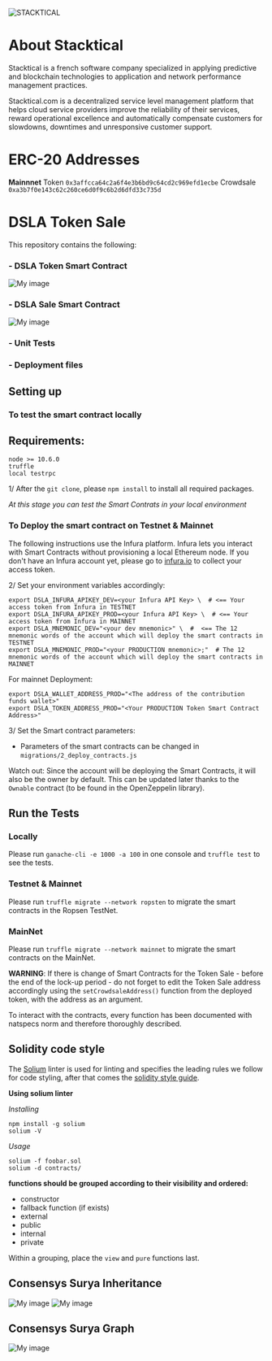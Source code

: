 ![STACKTICAL](https://storage.googleapis.com/stacktical-public/stacktical_logo-large_transparent_dark_text.png)
# About Stacktical

Stacktical is a french software company specialized in applying predictive and blockchain technologies to application and network performance management practices.

Stacktical.com is a decentralized service level management platform that helps cloud service providers improve the reliability of their services, reward operational excellence and automatically compensate customers for slowdowns, downtimes and unresponsive customer support.

# ERC-20 Addresses

**Mainnnet**
Token `0x3affcca64c2a6f4e3b6bd9c64cd2c969efd1ecbe`
Crowdsale `0xa3b7f0e143c62c260ce6d0f9c6b2d6dfd33c735d`

# DSLA Token Sale

This repository contains the following:

### - DSLA Token Smart Contract
![My image](https://github.com/Stacktical/stacktical-token-sales/blob/surya-graph/contracts/DSLA/Token-describe.png)

### - DSLA Sale Smart Contract
![My image](https://github.com/Stacktical/stacktical-token-sales/blob/surya-graph/contracts/Crowdsale/Sale-describe.png)

### - Unit Tests
### - Deployment files

## Setting up

### To test the smart contract locally

## Requirements:

```
node >= 10.6.0
truffle
local testrpc
```

1/ After the `git clone`, please `npm install` to install all required packages.

*At this stage you can test the Smart Contrats in your local environment*

### To Deploy the smart contract on Testnet & Mainnet

The following instructions use the Infura platform. Infura lets you interact with Smart Contracts without provisioning a local Ethereum node. If you don't have an Infura account yet, please go to [infura.io](https://infura.io) to collect your access token.

2/ Set your environment variables accordingly:

```
export DSLA_INFURA_APIKEY_DEV=<your Infura API Key> \  # <== Your access token from Infura in TESTNET
export DSLA_INFURA_APIKEY_PROD=<your Infura API Key> \  # <== Your access token from Infura in MAINNET
export DSLA_MNEMONIC_DEV="<your dev mnemonic>" \  #  <== The 12 mnemonic words of the account which will deploy the smart contracts in TESTNET
export DSLA_MNEMONIC_PROD="<your PRODUCTION mnemonic>;"  # The 12 mnemonic words of the account which will deploy the smart contracts in MAINNET
```
For mainnet Deployment:
```
export DSLA_WALLET_ADDRESS_PROD="<The address of the contribution funds wallet>"
export DSLA_TOKEN_ADDRESS_PROD="<Your PRODUCTION Token Smart Contract Address>"
```

3/ Set the Smart contract parameters:

* Parameters of the smart contracts can be changed in `migrations/2_deploy_contracts.js`

Watch out: Since the account will be deploying the Smart Contracts, it will also be the owner by default. This can be updated later thanks to the `Ownable` contract (to be found in the OpenZeppelin library).

## Run the Tests

### Locally

Please run `ganache-cli -e 1000 -a 100` in one console and `truffle test` to see the tests.

### Testnet & Mainnet

Please run `truffle migrate --network ropsten` to migrate the smart contracts in the Ropsen TestNet.

### MainNet

Please run `truffle migrate --network mainnet` to migrate the smart contracts on the MainNet.

**WARNING**: If there is change of Smart Contracts for the Token Sale - before the end of the lock-up period - do not forget to edit the Token Sale address accordingly using the `setCrowdsaleAddress()` function from the deployed token, with the address as an argument.

To interact with the contracts, every function has been documented with natspecs norm and therefore thoroughly described.

## Solidity code style

The [Solium](https://github.com/duaraghav8/Solium/) linter is used for linting and specifies the leading rules we follow for code styling, after that comes the [solidity style guide](https://solidity.readthedocs.io/en/v0.4.24/style-guide.html).

**Using solium linter**

*Installing*
```
npm install -g solium
solium -V
```

*Usage*
```
solium -f foobar.sol
solium -d contracts/

```

**functions should be grouped according to their visibility and ordered:**

* constructor
* fallback function (if exists)
* external
* public
* internal
* private

Within a grouping, place the `view` and `pure` functions last.

## Consensys Surya Inheritance

![My image](https://github.com/Stacktical/stacktical-token-sales/blob/surya-graph/contracts/Crowdsale/DSLACrowdsale.png)
![My image](https://github.com/Stacktical/stacktical-token-sales/blob/surya-graph/contracts/DSLA/DSLA.png)

## Consensys Surya Graph

![My image](https://github.com/Stacktical/stacktical-token-sales/blob/surya-graph/MyContract.png)
